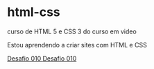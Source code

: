 # html-css
 curso de HTML 5 e CSS 3 do curso em video

Estou aprendendo a criar sites com HTML e CSS

<a href="[text](https://miguelconrado.github.io/html-css/exercicios/DESAFIOS/d001/desafio%20010/android.html)">
Desafio 010
</a>

<a href="[text](https://miguelconrado.github.io\estudos\html-css\exercicios\ex026\imagens)">
Desafio 010
</a>
